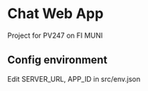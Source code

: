 # Chat Web App

Project for PV247 on FI MUNI


## Config environment
Edit SERVER_URL, APP_ID in src/env.json
